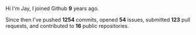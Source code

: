 Hi I'm Jay, I joined Github **9** years ago.

Since then I've pushed **1254** commits, opened **54** issues, submitted **123** pull requests, and contributed to **16** public repositories.
